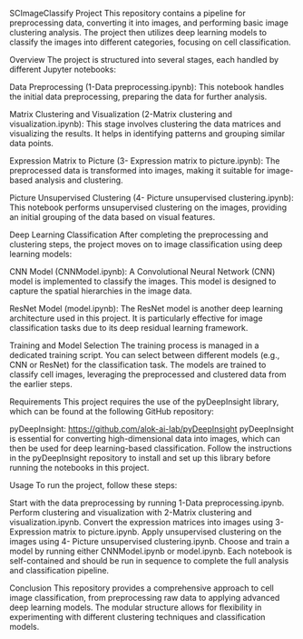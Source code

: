 SCImageClassify Project
This repository contains a pipeline for preprocessing data, converting it into images, and performing basic image clustering analysis. The project then utilizes deep learning models to classify the images into different categories, focusing on cell classification.

Overview
The project is structured into several stages, each handled by different Jupyter notebooks:

Data Preprocessing (1-Data preprocessing.ipynb):
This notebook handles the initial data preprocessing, preparing the data for further analysis.

Matrix Clustering and Visualization (2-Matrix clustering and visualization.ipynb):
This stage involves clustering the data matrices and visualizing the results. It helps in identifying patterns and grouping similar data points.

Expression Matrix to Picture (3- Expression matrix to picture.ipynb):
The preprocessed data is transformed into images, making it suitable for image-based analysis and clustering.

Picture Unsupervised Clustering (4- Picture unsupervised clustering.ipynb):
This notebook performs unsupervised clustering on the images, providing an initial grouping of the data based on visual features.

Deep Learning Classification
After completing the preprocessing and clustering steps, the project moves on to image classification using deep learning models:

CNN Model (CNNModel.ipynb):
A Convolutional Neural Network (CNN) model is implemented to classify the images. This model is designed to capture the spatial hierarchies in the image data.

ResNet Model (model.ipynb):
The ResNet model is another deep learning architecture used in this project. It is particularly effective for image classification tasks due to its deep residual learning framework.

Training and Model Selection
The training process is managed in a dedicated training script. You can select between different models (e.g., CNN or ResNet) for the classification task. The models are trained to classify cell images, leveraging the preprocessed and clustered data from the earlier steps.

Requirements
This project requires the use of the pyDeepInsight library, which can be found at the following GitHub repository:

pyDeepInsight: https://github.com/alok-ai-lab/pyDeepInsight
pyDeepInsight is essential for converting high-dimensional data into images, which can then be used for deep learning-based classification. Follow the instructions in the pyDeepInsight repository to install and set up this library before running the notebooks in this project.

Usage
To run the project, follow these steps:

Start with the data preprocessing by running 1-Data preprocessing.ipynb.
Perform clustering and visualization with 2-Matrix clustering and visualization.ipynb.
Convert the expression matrices into images using 3- Expression matrix to picture.ipynb.
Apply unsupervised clustering on the images using 4- Picture unsupervised clustering.ipynb.
Choose and train a model by running either CNNModel.ipynb or model.ipynb.
Each notebook is self-contained and should be run in sequence to complete the full analysis and classification pipeline.

Conclusion
This repository provides a comprehensive approach to cell image classification, from preprocessing raw data to applying advanced deep learning models. The modular structure allows for flexibility in experimenting with different clustering techniques and classification models.
